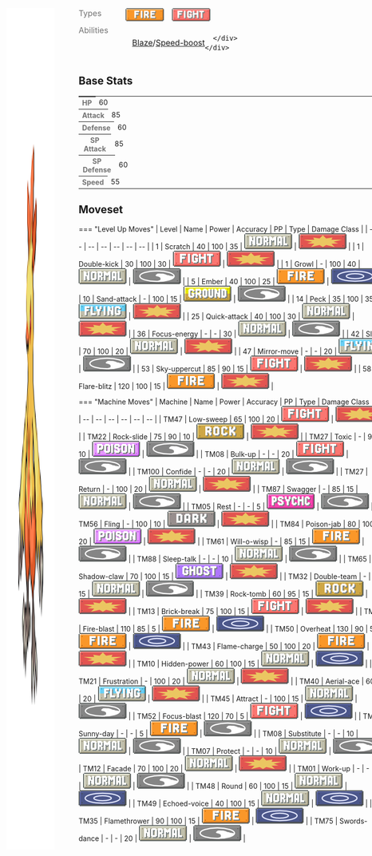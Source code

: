 <div style="display: flex; flex-direction: row; column-gap: 3rem; align-content: center;">
  <img src="../../img/pokemon/combusken.png" width="100"/>

  <div>
    <div style="display: flex; flex-direction: row; column-gap: 3rem; alignt-items: center; margin-bottom: 0.5rem;">
      <p style="color: #737373; margin: 0px; font-size: 16px; font-weight: normal;">Types</p>
      <div style="display: flex; flex-direction: row; align-items: center; column-gap: 1rem">
        <img src='../../img/types/fire.png' style='width: 77px; height: 26px;'/>
        <img src='../../img/types/fighting.png' style='width: 77px; height: 26px;'/>
      </div>
    </div>
    <div style="display: flex; flex-direction: row; column-gap: 3rem; alignt-items: center; ">
      <p style="color: #737373; margin: 0px;  font-weight: normal; font-size:16px;">Abilities</p>
      <div style="display: flex; flex-direction: row; align-items: center; font-size: 16px">
        <a href='' title="When this Pokemon has 1/3 or less of its HP remaining, its fire-type moves inflict 1.5x as much regular damage.">Blaze</a>
        /<a href='' title="This Pokemon's Speed rises one stage after each turn.">Speed-boost</a>
        
      </div>
    </div>
  </div>
</div>

## Base Stats
<table style="width: 100%">
  <tbody style="width: 100%;">
    <tr style="display: flex; align-items: center;">
      <th style="color: #737373;" >HP</th>
      <td style="border-top: none; width: 70px">60</td>
      <td style="width: 100%; min-width: 450px; border-top: none;">
        <div style="width: 23%;" class="ranking-bar rank-3">
        </div>
      </td>
    </tr>
    <tr style="display: flex; align-items: center;">
      <th style="color: #737373;">Attack</th>
      <td style="border-top: none; width: 70px">85</td>
      <td style="width: 100%; min-width: 450px; border-top: none;">
        <div style="width: 33%;" class="ranking-bar rank-4">
        </div>
      </td>
    </tr>
    <tr style="display: flex; align-items: center;">
      <th style="color: #737373;">Defense</th>
      <td style="border-top: none; width: 70px">60</td>
      <td style="width: 100%; min-width: 450px; border-top: none;">
        <div style="width: 23%;" class="ranking-bar rank-3">
        </div>
      </td>
    </tr>
    <tr style="display: flex; align-items: center;">
      <th style="color: #737373;">SP Attack</th>
      <td style="border-top: none; width: 70px">85</td>
      <td style="width: 100%; min-width: 450px; border-top: none;">
        <div style="width: 33%;" class="ranking-bar rank-4">
        </div>
      </td>
    </tr>
    <tr style="display: flex; align-items: center;">
      <th style="color: #737373;">SP Defense</th>
      <td style="border-top: none; width: 70px">60</td>
      <td style="width: 100%; min-width: 450px; border-top: none;">
        <div style="width: 23%;" class="ranking-bar rank-3">
        </div>
      </td>
    </tr>
    <tr style="display: flex; align-items: center;">
      <th style="color: #737373;">Speed</th>
      <td style="border-top: none; width: 70px">55</td>
      <td style="width: 100%; min-width: 450px; border-top: none;">
        <div style="width: 21%;" class="ranking-bar rank-3">
        </div>
      </td>
    </tr>
  </tbody>
</table>





## Moveset

=== "Level Up Moves"
    | Level | Name | Power | Accuracy | PP | Type | Damage Class |
        | -- | -- | -- | -- | -- | -- | -- |
        	| 1 | Scratch | 40 | 100 | 35 | ![normal](../img/types/normal.png) | ![physical](../img/types/physical.png) |
	| 1 | Double-kick | 30 | 100 | 30 | ![fighting](../img/types/fighting.png) | ![physical](../img/types/physical.png) |
	| 1 | Growl | - | 100 | 40 | ![normal](../img/types/normal.png) | ![status](../img/types/status.png) |
	| 5 | Ember | 40 | 100 | 25 | ![fire](../img/types/fire.png) | ![special](../img/types/special.png) |
	| 10 | Sand-attack | - | 100 | 15 | ![ground](../img/types/ground.png) | ![status](../img/types/status.png) |
	| 14 | Peck | 35 | 100 | 35 | ![flying](../img/types/flying.png) | ![physical](../img/types/physical.png) |
	| 25 | Quick-attack | 40 | 100 | 30 | ![normal](../img/types/normal.png) | ![physical](../img/types/physical.png) |
	| 36 | Focus-energy | - | - | 30 | ![normal](../img/types/normal.png) | ![status](../img/types/status.png) |
	| 42 | Slash | 70 | 100 | 20 | ![normal](../img/types/normal.png) | ![physical](../img/types/physical.png) |
	| 47 | Mirror-move | - | - | 20 | ![flying](../img/types/flying.png) | ![status](../img/types/status.png) |
	| 53 | Sky-uppercut | 85 | 90 | 15 | ![fighting](../img/types/fighting.png) | ![physical](../img/types/physical.png) |
	| 58 | Flare-blitz | 120 | 100 | 15 | ![fire](../img/types/fire.png) | ![physical](../img/types/physical.png) |

        

=== "Machine Moves"
    | Machine | Name | Power | Accuracy | PP | Type | Damage Class |
        | -- | -- | -- | -- | -- | -- | -- |
        	| TM47 | Low-sweep | 65 | 100 | 20 | ![fighting](../img/types/fighting.png) | ![physical](../img/types/physical.png) |
	| TM22 | Rock-slide | 75 | 90 | 10 | ![rock](../img/types/rock.png) | ![physical](../img/types/physical.png) |
	| TM27 | Toxic | - | 90 | 10 | ![poison](../img/types/poison.png) | ![status](../img/types/status.png) |
	| TM08 | Bulk-up | - | - | 20 | ![fighting](../img/types/fighting.png) | ![status](../img/types/status.png) |
	| TM100 | Confide | - | - | 20 | ![normal](../img/types/normal.png) | ![status](../img/types/status.png) |
	| TM27 | Return | - | 100 | 20 | ![normal](../img/types/normal.png) | ![physical](../img/types/physical.png) |
	| TM87 | Swagger | - | 85 | 15 | ![normal](../img/types/normal.png) | ![status](../img/types/status.png) |
	| TM05 | Rest | - | - | 5 | ![psychic](../img/types/psychic.png) | ![status](../img/types/status.png) |
	| TM56 | Fling | - | 100 | 10 | ![dark](../img/types/dark.png) | ![physical](../img/types/physical.png) |
	| TM84 | Poison-jab | 80 | 100 | 20 | ![poison](../img/types/poison.png) | ![physical](../img/types/physical.png) |
	| TM61 | Will-o-wisp | - | 85 | 15 | ![fire](../img/types/fire.png) | ![status](../img/types/status.png) |
	| TM88 | Sleep-talk | - | - | 10 | ![normal](../img/types/normal.png) | ![status](../img/types/status.png) |
	| TM65 | Shadow-claw | 70 | 100 | 15 | ![ghost](../img/types/ghost.png) | ![physical](../img/types/physical.png) |
	| TM32 | Double-team | - | - | 15 | ![normal](../img/types/normal.png) | ![status](../img/types/status.png) |
	| TM39 | Rock-tomb | 60 | 95 | 15 | ![rock](../img/types/rock.png) | ![physical](../img/types/physical.png) |
	| TM13 | Brick-break | 75 | 100 | 15 | ![fighting](../img/types/fighting.png) | ![physical](../img/types/physical.png) |
	| TM38 | Fire-blast | 110 | 85 | 5 | ![fire](../img/types/fire.png) | ![special](../img/types/special.png) |
	| TM50 | Overheat | 130 | 90 | 5 | ![fire](../img/types/fire.png) | ![special](../img/types/special.png) |
	| TM43 | Flame-charge | 50 | 100 | 20 | ![fire](../img/types/fire.png) | ![physical](../img/types/physical.png) |
	| TM10 | Hidden-power | 60 | 100 | 15 | ![normal](../img/types/normal.png) | ![special](../img/types/special.png) |
	| TM21 | Frustration | - | 100 | 20 | ![normal](../img/types/normal.png) | ![physical](../img/types/physical.png) |
	| TM40 | Aerial-ace | 60 | - | 20 | ![flying](../img/types/flying.png) | ![physical](../img/types/physical.png) |
	| TM45 | Attract | - | 100 | 15 | ![normal](../img/types/normal.png) | ![status](../img/types/status.png) |
	| TM52 | Focus-blast | 120 | 70 | 5 | ![fighting](../img/types/fighting.png) | ![special](../img/types/special.png) |
	| TM11 | Sunny-day | - | - | 5 | ![fire](../img/types/fire.png) | ![status](../img/types/status.png) |
	| TM08 | Substitute | - | - | 10 | ![normal](../img/types/normal.png) | ![status](../img/types/status.png) |
	| TM07 | Protect | - | - | 10 | ![normal](../img/types/normal.png) | ![status](../img/types/status.png) |
	| TM12 | Facade | 70 | 100 | 20 | ![normal](../img/types/normal.png) | ![physical](../img/types/physical.png) |
	| TM01 | Work-up | - | - | 30 | ![normal](../img/types/normal.png) | ![status](../img/types/status.png) |
	| TM48 | Round | 60 | 100 | 15 | ![normal](../img/types/normal.png) | ![special](../img/types/special.png) |
	| TM49 | Echoed-voice | 40 | 100 | 15 | ![normal](../img/types/normal.png) | ![special](../img/types/special.png) |
	| TM35 | Flamethrower | 90 | 100 | 15 | ![fire](../img/types/fire.png) | ![special](../img/types/special.png) |
	| TM75 | Swords-dance | - | - | 20 | ![normal](../img/types/normal.png) | ![status](../img/types/status.png) |

        
